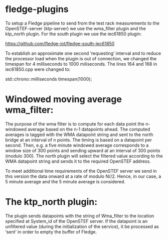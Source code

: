 # fledge-plugins
To setup a Fledge pipeline to send from the test rack measurements to the OpenSTEF-server (ktp-server) we use the wma_filter plugin and the ktp_north plugin. For the south plugin we use the iec61850 plugin:

https://github.com/fledge-iot/fledge-south-iec61850

To establish an approximate one second ‘requesting’ interval and to reduce the processor load when the plugin is out of connection, we changed  the timespan for 4 milliseconds to 1000 miliseconds. The lines 164 and 168 in iec61850.cpp were changed to: 

std::chrono::milliseconds timespan(1000);

# Windowed moving average wma_filter:
The purpose of the wma filter is to compute for each data point the n-windowed average based on the n-1 datapoints ahead. The computed averages is tagged with the WMA datapoint string and sent to the north bridge at an interval of n points. The timing is based on a datapoint per second. Then, e.g. a five minute windowed average corresponds to a window size of 300 points and sending upward at an interval of 300 points (modulo 300). The north plugin will select the filtered value according to the WMA datapoint string and sends it to the required OpenSTEF address.

To meet additional time requirements of the OpenSTEF server we send in this version the data onward at a rate of modulo N//2. Hence, in our case, a 5 minute average and the 5 minute average is considered.

# The ktp_north plugin:
The plugin sends datapoints with the string of Wma_filter to the location specified at System_id of the OpenSTEF server.
If the datapoint is an unfiltered value (during the initialization of the service), it be processed as ‘sent’ in order to empty the buffer of Fledge. 
